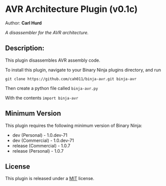# AVR Architecture Plugin (v0.1c)
Author: **Carl Hurd**

_A disassembler for the AVR architecture._

## Description:

This plugin disassembles AVR assembly code.

To install this plugin, navigate to your Binary Ninja plugins directory, and run

```git clone https://github.com/cah011/binja-avr.git binja-avr```

Then create a python file called `binja-avr.py`

With the contents ```import binja-avr```

## Minimum Version

This plugin requires the following minimum version of Binary Ninja:

 * dev (Personal) - 1.0.dev-71
 * dev (Commercial) - 1.0.dev-71
 * release (Commercial) - 1.0.7
 * release (Personal) - 1.0.7



## License

This plugin is released under a [MIT](LICENSE) license.


